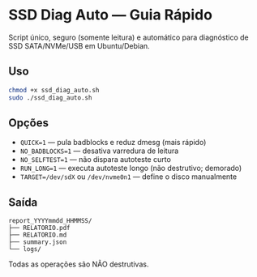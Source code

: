 # SSD Diag Auto — Guia Rápido

Script único, seguro (somente leitura) e automático para diagnóstico de SSD SATA/NVMe/USB em Ubuntu/Debian.

## Uso
```bash
chmod +x ssd_diag_auto.sh
sudo ./ssd_diag_auto.sh
```

## Opções
- `QUICK=1` — pula badblocks e reduz dmesg (mais rápido)
- `NO_BADBLOCKS=1` — desativa varredura de leitura
- `NO_SELFTEST=1` — não dispara autoteste curto
- `RUN_LONG=1` — executa autoteste longo (não destrutivo; demorado)
- `TARGET=/dev/sdX` ou `/dev/nvme0n1` — define o disco manualmente

## Saída
```
report_YYYYmmdd_HHMMSS/
├── RELATORIO.pdf
├── RELATORIO.md
├── summary.json
└── logs/
```

Todas as operações são NÃO destrutivas.
